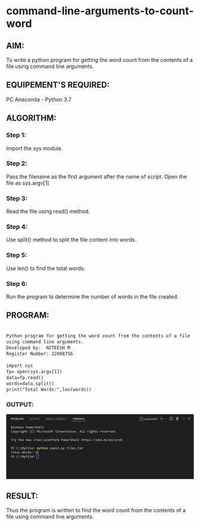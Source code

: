 # command-line-arguments-to-count-word
## AIM:
To write a python program for getting the word count from the contents of a file using command line arguments.
## EQUIPEMENT'S REQUIRED: 
PC
Anaconda - Python 3.7
## ALGORITHM: 
### Step 1:
Import the sys module.
### Step 2: 
Pass the filename as the first argument after the name of script. Open the file as sys.argv[1]
### Step 3: 
Read the file using read() method.
### Step 4:  
Use split() method to split the file content into words.
### Step 5: 
Use len() to find the total words.
### Step 6: 
Run the program to determine the number of words in the file created.

## PROGRAM:
````

Python program for getting the word count from the contents of a file using command line arguments.
Developed by:  NITEESH M
Register Number: 22008756

import sys
fp= open(sys.argv[1])
data=fp.read()
words=data.split()
print("Total Words:",len(words))

````

### OUTPUT:
![eig](output.png)

## RESULT:
Thus the program is written to find the word count from the contents of a file using command line arguments.
